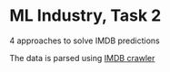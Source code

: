 # ML Industry, Task 2

4 approaches to solve IMDB predictions 

The data is parsed using [IMDB crawler](https://github.com/Emidiant/imdb-crawler)
